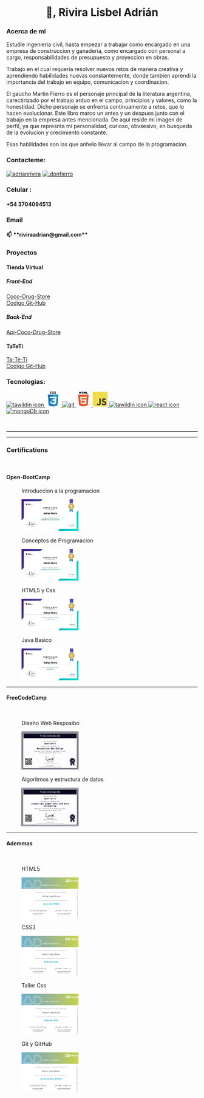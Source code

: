 <h1 align="center"> 👋, Rivira Lisbel Adrián</h1>

  <h3>Acerca de mi</h3>
  <p>Estudie ingenieria civil, hasta empezar a trabajar como encargado en una empresa de construccion y ganaderia, como encargado con personal a cargo, responsabilidades de presupuesto y proyeccion en obras.</p>
<p>Trabajo en el cual requeria resolver nuevos retos  de manera creativa y aprendiendo habilidades nuevas constantemente, donde tambien aprendi la importancia del trabajo en  equipo, comunicacion y coordinacion.</p>
<p>El gaucho Martin Fierro es el personaje principal de la literatura argentina, carectirizado por el trabajo arduo en el campo, principios y valores, como la honestidad. Dicho personaje se enfrenta continuamente a retos, que lo hacen evolucionar. Este libro marco un antes y un despues junto con el trabajo en la empresa antes mencionada. De aqui reside mi imagen de perfil, ya que represnta mi personalidad, curioso, obvsesivo, en busqueda de la evolucion y crecimiento constante.</p>
<p>Esas habilidades son las que anhelo llevar al campo de la programacion.</p>
<h3 align="left">Contacteme:</h3>
<p align="left">
    <a href="https://instagram.com/adrianrivira" target="blank"><img align="center"
            src="https://raw.githubusercontent.com/rahuldkjain/github-profile-readme-generator/master/src/images/icons/Social/instagram.svg"
            alt="adrianrivira" height="30" width="40" /></a>
    <a href="https://discord.gg/.donfierro" target="blank"><img align="center"
            src="https://raw.githubusercontent.com/rahuldkjain/github-profile-readme-generator/master/src/images/icons/Social/discord.svg"
            alt=".donfierro" height="30" width="40" /></a>
    <h3>Celular :</h3>
    <h4>+54 3704094513</h4>
    <h3>Email</h3>
    <h4>📫 **riviraadrian@gmail.com** </h4>
</p>
<h3>
    Proyectos
</h3>
<h4>
    Tienda Virtual
</h4>
<h5>Front-End</h5>
<a href="https://coco-drug-store.vercel.app/">Coco-Drug-Store </a>
<br>
<a href="https://github.com/DonFierroFsa/Coco-Drug-Store<">Codigo Git-Hub </a>
<h5>Back-End</h5>
<a href="https://github.com/DonFierroFsa/coco-store-api">Api-Coco-Drug-Store</a>
<br/>
<h4>
TaTeTi</h4>
<a href="https://donfierrofsa.github.io/tateti/"> Ta-Te-Ti</a>
<br>
<a href="https://github.com/DonFierroFsa/tateti.git">Codigo Git-Hub</a>
<h3 align="left">Tecnologias:</h3>
<p align="left">
        <a href="https://tailwindcss.com/" target="_blank">
        <img
            src="https://www.svgrepo.com/show/374118/tailwind.svg"
            alt="tawildin icon"
             width="40" height="40"
            />
    </a>
    <a href="https://www.w3schools.com/css/" target="_blank"
        rel="noreferrer"> 
        <img
            src="https://raw.githubusercontent.com/devicons/devicon/master/icons/css3/css3-original-wordmark.svg"
            alt="css3" width="40" height="40" /> 
    </a> 
    <a href="https://git-scm.com/" target="_blank" rel="noreferrer">
        <img src="https://www.vectorlogo.zone/logos/git-scm/git-scm-icon.svg" alt="git" width="40" height="40" />
    </a>
    <a href="https://www.w3.org/html/" target="_blank" rel="noreferrer"> 
        <img
            src="https://raw.githubusercontent.com/devicons/devicon/master/icons/html5/html5-original-wordmark.svg"
            alt="html5" width="40" height="40" /> 
    </a> 
    <a href="https://developer.mozilla.org/en-US/docs/Web/JavaScript"
        target="_blank" rel="noreferrer">
        <img
            src="https://raw.githubusercontent.com/devicons/devicon/master/icons/javascript/javascript-original.svg"
            alt="javascript" width="40" height="40" /> 
    </a> 
    <a href="https://tailwindcss.com/" target="_blank">
        <img
            src="https://www.svgrepo.com/show/374118/tailwind.svg"
            alt="tawildin icon"
             width="40" height="40"
            />
    </a>
        <a href="https://es.react.dev/" target="_blank">
        <img
            src="https://www.svgrepo.com/show/493719/react-javascript-js-framework-facebook.svg"
            alt="react icon"
             width="40" height="40"
            />
    </a>
           <a href="https://www.mongodb.com/es" target="_blank">
        <img
            src="https://www.svgrepo.com/show/373845/mongo.svg"
            alt="mongoDb icon"
             width="40" height="40"
            />
    </a>
</p>
                <br><hr><hr>
<h3>Certifications</h3>
                <br>
<h4 aling="left">Open-BootCamp</h4>
<figure align="left" >
   <p>
        Introduccion a la programacion
   <p>
  <a href="https://github.com/DonFierroFsa/DonFierroFsa/blob/main/diplomas_6c4806d6-9e55-44e8-b396-cabd28e99543.pdf" >
    <img src="https://github.com/DonFierroFsa/DonFierroFsa/blob/main/Conceptos%20de%20la%20Programacion.bmp" alt="Introduction to programming"
         width="150px">
         </a>
</figure>
<figure >
    <p>Conceptos de Programacion</p>
  <a href="https://github.com/DonFierroFsa/DonFierroFsa/blob/main/diplomas_534afcd4-8c4b-4df8-bc2a-92591f79327e.pdf">
    <img src="https://github.com/DonFierroFsa/DonFierroFsa/blob/main/Conceptos%20de%20la%20Programacion.bmp"
        alt="Programming Concepts" width="150px">
  </a>
</figure>
<figure align="left" >
    <p>HTML5 y Css</p>
  <a href="https://github.com/DonFierroFsa/DonFierroFsa/blob/main/diplomas_78090069-9fa0-4bff-9854-fcd4a83fc578.pdf">
    <img src="https://github.com/DonFierroFsa/DonFierroFsa/blob/main/Html%20Css.bmp"
        alt="html y Css" width="150px">
    </a>
</figure>
<figure align="left">
    <p>Java Basico</p>
  <a href="https://github.com/DonFierroFsa/DonFierroFsa/blob/main/diplomas_32346759-8aac-4f4b-8897-0edf87a830f3.pdf">
    <img src="https://github.com/DonFierroFsa/DonFierroFsa/blob/main/Java%20Basic.bmp" alt="Basic Java" width="150px">
    </a>
</figure>
                <hr>
<h4>FreeCodeCamp</h4>
                  <br>
<figure>
  <p>Diseño Web Resposibo</p>
    <img src="https://github.com/DonFierroFsa/DonFierroFsa/blob/main/Responsive%20Web%20Design.png"
        alt="certificado Responsive Web Design" width="150px" />
</figure>
              
<figure>
    <p>Algoritmos y estructura de datos</p>
    <img src="https://github.com/DonFierroFsa/DonFierroFsa/blob/main/Js%20Algorithms%20and%20data%20Structures-FCC.png"
        alt="Js Algorithms and Data Structures" width="150px">
</figure>
<hr>
<h4>Ademmas</h4>
<br>
<figure>
    <p>HTML5</p>
    <a href="https://github.com/DonFierroFsa/DonFierroFsa/blob/main/HTML.pdf" >
    <img src="https://github.com/DonFierroFsa/DonFierroFsa/blob/main/HTML5.bmp" alt="HTML5"
         width="150px">
         </a>
</figure>
<figure>
    <p>CSS3</p>
   <a href="https://github.com/DonFierroFsa/DonFierroFsa/blob/main/HTML5.bmpf" >
    <img src="https://github.com/DonFierroFsa/DonFierroFsa/blob/main/CSS3.bmp" alt="HTML5"
         width="150px">
         </a>
</figure>
<figure>
    <p>Taller Css</p>
     <a href="https://github.com/DonFierroFsa/DonFierroFsa/blob/main/TallerCss.pdf" >
    <img src="https://github.com/DonFierroFsa/DonFierroFsa/blob/main/TallerCss3.bmp" alt="HTML5"
         width="150px">
         </a>
</figure>
<figure>
    <p>Git y GitHub</p>
      <a href="https://github.com/DonFierroFsa/DonFierroFsa/blob/main/Git%20GitHub.pdf" >
    <img src="https://github.com/DonFierroFsa/DonFierroFsa/blob/main/GitGitHub.bmp" alt="HTML5"
         width="150px">
         </a>
</figure>
